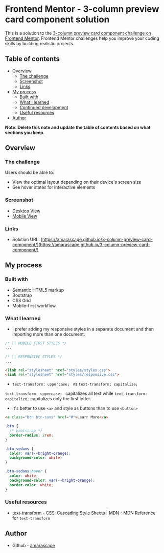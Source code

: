 # Frontend Mentor - 3-column preview card component solution

This is a solution to the [3-column preview card component challenge on Frontend Mentor](https://www.frontendmentor.io/challenges/3column-preview-card-component-pH92eAR2-). Frontend Mentor challenges help you improve your coding skills by building realistic projects.

## Table of contents

- [Overview](#overview)
  - [The challenge](#the-challenge)
  - [Screenshot](#screenshot)
  - [Links](#links)
- [My process](#my-process)
  - [Built with](#built-with)
  - [What I learned](#what-i-learned)
  - [Continued development](#continued-development)
  - [Useful resources](#useful-resources)
- [Author](#author)

**Note: Delete this note and update the table of contents based on what sections you keep.**

## Overview

### The challenge

Users should be able to:

- View the optimal layout depending on their device's screen size
- See hover states for interactive elements

### Screenshot

- [Desktop View](screenshot/desktop-view-screenshot.png)
- [Mobile View](screenshot/mobile-view-screenshot.png)

### Links

- Solution URL: [https://amarascape.github.io/3-column-preview-card-component/](https://amarascape.github.io/3-column-preview-card-component/)

## My process

### Built with

- Semantic HTML5 markup
- Bootstrap
- CSS Grid
- Mobile-first workflow

### What I learned

- I prefer adding my responsive styles in a separate document and then importing more than one document.

```css
/* || MOBILE FIRST STYLES */
...
```
```css
/* || RESPONSIVE STYLES */
...
```
```html
<link rel="stylesheet" href="styles/styles.css">
<link rel="stylesheet" href="styles/responsive.css">
```

- ```text-transform: uppercase; ``` vs ```text-transform: capitalize;```

```text-transform: uppercase; ``` capitalizes all text while ```text-transform: capitalize;``` capitalizes only the first letter.

- It's better to use ```<a>``` and style as buttons than to use ```<button>```

```html
<a class="btn btn-suvs" href="#">Learn More</a>
```
```css
.btn {
  /* bootstrap */
  border-radius: 2rem;
}

.btn-sedans {
  color: var(--bright-orange);
  background-color: white;
}

.btn-sedans:hover {
  color: white;
  background-color: var(--bright-orange);
  border-color: white;
}
```

### Useful resources

- [text-transform - CSS: Cascading Style Sheets | MDN](https://developer.mozilla.org/en-US/docs/Web/CSS/text-transform) - MDN Reference for ```text-transform```

## Author

- Github - [amarascape](https://github.com/amarascape)

